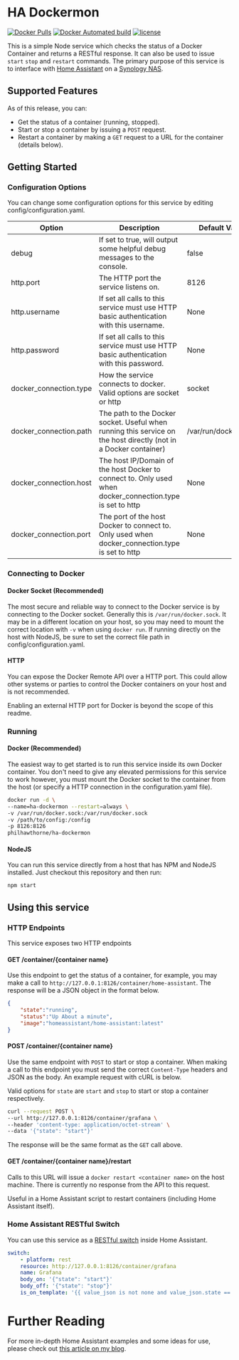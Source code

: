 HA Dockermon
============

[![Docker Pulls](https://img.shields.io/docker/pulls/philhawthorne/ha-dockermon.svg)](https://dockerhub.com/philhawthorne/ha-dockermon) [![Docker Automated build](https://img.shields.io/docker/automated/philhawthorne/ha-dockermon.svg)](https://dockerhub.com/philhawthorne/ha-dockermon) [![license](https://img.shields.io/github/license/philhawthorne/ha-dockermon.svg)](https://dockerhub.com/philhawthorne/ha-dockermon)

This is a simple Node service which checks the status of a Docker Container and returns a RESTful response. It can also be used to issue `start` `stop` and `restart` commands. The primary purpose of this service is to interface with [Home Assistant](https://home-assistant.io) on a [Synology NAS](http://amzn.to/2FAC28A).

## Supported Features
As of this release, you can:

* Get the status of a container (running, stopped).
* Start or stop a container by issuing a `POST` request.
* Restart a container by making a `GET` request to a URL for the container (details below).

## Getting Started

### Configuration Options
You can change some configuration options for this service by editing config/configuration.yaml.

| Option                 | Description                                                                                                      | Default Value        |
|------------------------|------------------------------------------------------------------------------------------------------------------|----------------------|
| debug                  | If set to true, will output some helpful debug messages to the console.                                          | false                |
| http.port              | The HTTP port the service listens on.                                                                            | 8126                 |
| http.username          | If set all calls to this service must use HTTP basic authentication with this username.                          | None                 |
| http.password          | If set all calls to this service must use HTTP basic authentication with this password.                          | None                 |
| docker_connection.type | How the service connects to docker. Valid options are socket or http                                             | socket               |
| docker_connection.path | The path to the Docker socket. Useful when running this service on the host directly (not in a Docker container) | /var/run/docker.sock |
| docker_connection.host | The host IP/Domain of the host Docker to connect to. Only used when docker_connection.type is set to http        | None                 |
| docker_connection.port | The port of the host Docker to connect to. Only used when docker_connection.type is set to http                  | None                 |

### Connecting to Docker

#### Docker Socket (Recommended)
The most secure and reliable way to connect to the Docker service is by connecting to the Docker socket. Generally this is `/var/run/docker.sock`. It may be in a different location on your host, so you may need to mount the correct location with `-v` when using `docker run`. If running directly on the host with NodeJS, be sure to set the correct file path in config/configuration.yaml.

#### HTTP
You can expose the Docker Remote API over a HTTP port. This could allow other systems or parties to control the Docker containers on your host and is not recommended.

Enabling an external HTTP port for Docker is beyond the scope of this readme.


### Running

#### Docker (Recommended)
The easiest way to get started is to run this service inside its own Docker container. You don't need to give any elevated permissions for this service to work however, you must mount the Docker socket to the container from the host (or specify a HTTP connection in the configuration.yaml file).

```bash
docker run -d \
--name=ha-dockermon --restart=always \
-v /var/run/docker.sock:/var/run/docker.sock
-v /path/to/config:/config
-p 8126:8126
philhawthorne/ha-dockermon
```

#### NodeJS
You can run this service directly from a host that has NPM and NodeJS installed. Just checkout this repository and then run:

    npm start


## Using this service

### HTTP Endpoints
This service exposes two HTTP endpoints

#### GET /container/{container name}

Use this endpoint to get the status of a container, for example, you may make a call to `http://127.0.0.1:8126/container/home-assistant`. The response will be a JSON object in the format below.

```json
{
    "state":"running",
    "status":"Up About a minute",
    "image":"homeassistant/home-assistant:latest"
}
```

#### POST /container/{container name}

Use the same endpoint with `POST` to start or stop a container. When making a call to this endpoint you must send the correct `Content-Type` headers and JSON as the body. An example request with cURL is below.

Valid options for `state` are `start` and `stop` to start or stop a container respectively.

```bash
curl --request POST \
--url http://127.0.0.1:8126/container/grafana \
--header 'content-type: application/octet-stream' \
--data '{"state": "start"}'
```

The response will be the same format as the `GET` call above.

#### GET /container/{container name}/restart

Calls to this URL will issue a `docker restart <container name>` on the host machine. There is currently no response from the API to this request.

Useful in a Home Assistant script to restart containers (including Home Assistant itself).

### Home Assistant RESTful Switch

You can use this service as a [RESTful switch](https://home-assistant.io/components/switch.rest/) inside Home Assistant.

```yaml
switch:
    - platform: rest
    resource: http://127.0.0.1:8126/container/grafana
    name: Grafana
    body_on: '{"state": "start"}'
    body_off: '{"state": "stop"}'
    is_on_template: '{{ value_json is not none and value_json.state == "running" }}'
```

# Further Reading
For more in-depth Home Assistant examples and some ideas for use, please check out [this article on my blog](https://philhawthorne.com/ha-dockermon-use-home-assistant-to-monitor-start-or-stop-docker-containers).